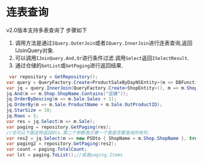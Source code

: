 # 连表查询

v2.0版本支持多表查询了
步骤如下
1. 调用方法是通过`IQuery.OuterJoin`或者`IQuery.InnerJoin`进行连表查询,返回IJoinQuery对象. 
1. 可以调用`IJoinQuery.And,Or`进行条件过滤.调用`Select`返回`ISelectResult`. 
1. 通过仓储的`GetList`或`GetPaging`进行返回结果. 
```csharp
 var repository = GetRepository();
var query = QueryFactory.Create<ProductSaleByDayNSEntity>(m => DBFunction.Function<DateTime>("ISNULL", m.UpdateDate, DateTime.Now) > new DateTime(2019, 6, 26));
var jq = query.InnerJoin(QueryFactory.Create<ShopEntity>(), m => m.ShopID, m => m.SysNo, (x, y) => new { Sale = x, Shop = y });
jq.And(m => m.Shop.ShopName.Contains("店铺"));
jq.OrderByDescing(m => m.Sale.Sales + 1);
jq.OrderBy(m => m.Sale.ProductName + m.Sale.OutProductID);
jq.StarSize = 10;
jq.Rows = 5;
var res = jq.Select(m => m.Sale);
var paging = repository.GetPaging(res);
//也可以下面这样返回dto.第二个参数表示第一个表是否要查询所有列.
var res2 = jq.Select(m => new PSDto { ShopName = m.Shop.ShopName }, true);
var paging2 = repository.GetPaging(res2);
var count = paging.TotalCount;
var lst = paging.ToList();//或者paging.Items
```